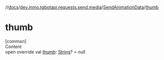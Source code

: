 //[docs](../../../index.md)/[dev.inmo.tgbotapi.requests.send.media](../index.md)/[SendAnimationData](index.md)/[thumb](thumb.md)



# thumb  
[common]  
Content  
open override val [thumb](thumb.md): [String](https://kotlinlang.org/api/latest/jvm/stdlib/kotlin/-string/index.html)? = null  



